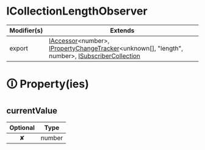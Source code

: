 # ICollectionLengthObserver

| Modifier(s)                            | Extends                                    |
|----------------------------------------|--------------------------------------------|
| export | [IAccessor](https://hamedfathi.gitbook.io/aurelia-2-doc-api/runtime/interface/observation/iaccessor)&lt;number&gt;, [IPropertyChangeTracker](https://hamedfathi.gitbook.io/aurelia-2-doc-api/runtime/interface/observation/ipropertychangetracker)&lt;unknown[], "length", number&gt;, [ISubscriberCollection](https://hamedfathi.gitbook.io/aurelia-2-doc-api/runtime/interface/observation/isubscribercollection) |

# &#128712; Property(ies)

## currentValue

| Optional                           | Type                         |
|:----------------------------------:|------------------------------|
| ✘ | number |